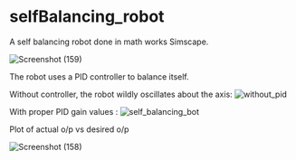 # selfBalancing_robot
A self balancing robot done in math works Simscape.

![Screenshot (159)](https://user-images.githubusercontent.com/52212611/134895692-f08b2508-d6c1-4ea1-8ce0-7c15f56ff4c9.png)


The robot uses a PID controller to balance itself. 

Without controller, the robot wildly oscillates about the axis:
![without_pid](https://user-images.githubusercontent.com/52212611/134895451-7d1b85cb-5c37-455a-ad35-eaa4b85b0fda.gif)


With proper PID gain values :
![self_balancing_bot](https://user-images.githubusercontent.com/52212611/134894682-29ad960d-19ca-4c7c-a92c-ecd1e2acf779.gif)

Plot of actual o/p vs desired o/p

![Screenshot (158)](https://user-images.githubusercontent.com/52212611/134895657-d2875175-af1c-4298-ac4c-a6be31640928.png)
